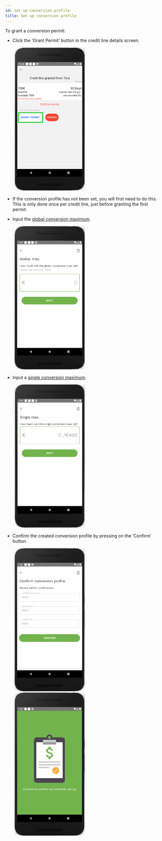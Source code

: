 ```yaml
---
id: set-up-conversion-profile
title: Set up conversion profile
---
```


To grant a conversion permit:

- Click the ‘Grant Permit’ button in the credit line details screen.

<img src="assets/conversion-profile1.png" alt="conversion profile" width="226" height="460" style="display: inline; margin-left: 30px;"/>

- If the conversion profile has not been set, you will first need to do this. This is only done once per credit line, just before granting the first permit.

- Input the [global conversion maximum](vocabulary.md#global-conversion-max).

<img src="assets/conversion-profile2.png" alt="conversion profile" width="226" height="460" style="display: inline; margin-left: 30px;"/>

- Input a [single conversion maximum](vocabulary.md#single-conversion-max).

<img src="assets/conversion-profile3.png" alt="conversion profile" width="226" height="460" style="display: inline; margin-left: 30px;"/>

- Confirm the created conversion profile by pressing on the ‘Confirm’ button.

<img src="assets/conversion-profile4.png" alt="conversion profile" width="226" height="460" style="display: inline; margin-left: 30px;"/>
<img src="assets/conversion-profile5.png" alt="conversion profile" width="226" height="460" style="display: inline; margin-left: 30px;"/>